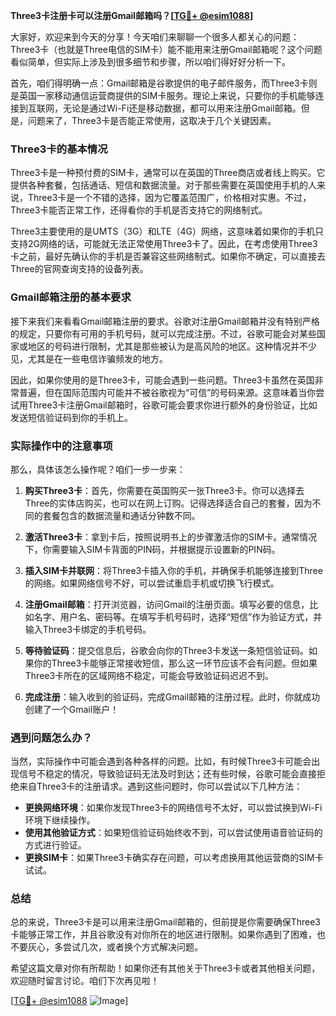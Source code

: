 **Three3卡注册卡可以注册Gmail邮箱吗？[[TG💪+ @esim1088](https://t.me/s/esim1088)]**

大家好，欢迎来到今天的分享！今天咱们来聊聊一个很多人都关心的问题：Three3卡（也就是Three电信的SIM卡）能不能用来注册Gmail邮箱呢？这个问题看似简单，但实际上涉及到很多细节和步骤，所以咱们得好好分析一下。

首先，咱们得明确一点：Gmail邮箱是谷歌提供的电子邮件服务，而Three3卡则是英国一家移动通信运营商提供的SIM卡服务。理论上来说，只要你的手机能够连接到互联网，无论是通过Wi-Fi还是移动数据，都可以用来注册Gmail邮箱。但是，问题来了，Three3卡是否能正常使用，这取决于几个关键因素。

### Three3卡的基本情况

Three3卡是一种预付费的SIM卡，通常可以在英国的Three商店或者线上购买。它提供各种套餐，包括通话、短信和数据流量。对于那些需要在英国使用手机的人来说，Three3卡是一个不错的选择，因为它覆盖范围广，价格相对实惠。不过，Three3卡能否正常工作，还得看你的手机是否支持它的网络制式。

Three3主要使用的是UMTS（3G）和LTE（4G）网络，这意味着如果你的手机只支持2G网络的话，可能就无法正常使用Three3卡了。因此，在考虑使用Three3卡之前，最好先确认你的手机是否兼容这些网络制式。如果你不确定，可以直接去Three的官网查询支持的设备列表。

### Gmail邮箱注册的基本要求

接下来我们来看看Gmail邮箱注册的要求。谷歌对注册Gmail邮箱并没有特别严格的规定，只要你有可用的手机号码，就可以完成注册。不过，谷歌可能会对某些国家或地区的号码进行限制，尤其是那些被认为是高风险的地区。这种情况并不少见，尤其是在一些电信诈骗频发的地方。

因此，如果你使用的是Three3卡，可能会遇到一些问题。Three3卡虽然在英国非常普遍，但在国际范围内可能并不被谷歌视为“可信”的号码来源。这意味着当你尝试用Three3卡注册Gmail邮箱时，谷歌可能会要求你进行额外的身份验证，比如发送短信验证码到你的手机上。

### 实际操作中的注意事项

那么，具体该怎么操作呢？咱们一步一步来：

1. **购买Three3卡**：首先，你需要在英国购买一张Three3卡。你可以选择去Three的实体店购买，也可以在网上订购。记得选择适合自己的套餐，因为不同的套餐包含的数据流量和通话分钟数不同。

2. **激活Three3卡**：拿到卡后，按照说明书上的步骤激活你的SIM卡。通常情况下，你需要输入SIM卡背面的PIN码，并根据提示设置新的PIN码。

3. **插入SIM卡并联网**：将Three3卡插入你的手机，并确保手机能够连接到Three的网络。如果网络信号不好，可以尝试重启手机或切换飞行模式。

4. **注册Gmail邮箱**：打开浏览器，访问Gmail的注册页面。填写必要的信息，比如名字、用户名、密码等。在填写手机号码时，选择“短信”作为验证方式，并输入Three3卡绑定的手机号码。

5. **等待验证码**：提交信息后，谷歌会向你的Three3卡发送一条短信验证码。如果你的Three3卡能够正常接收短信，那么这一环节应该不会有问题。但如果Three3卡所在的区域网络不稳定，可能会导致验证码迟迟不到。

6. **完成注册**：输入收到的验证码，完成Gmail邮箱的注册过程。此时，你就成功创建了一个Gmail账户！

### 遇到问题怎么办？

当然，实际操作中可能会遇到各种各样的问题。比如，有时候Three3卡可能会出现信号不稳定的情况，导致验证码无法及时到达；还有些时候，谷歌可能会直接拒绝来自Three3卡的注册请求。遇到这些问题时，你可以尝试以下几种方法：

- **更换网络环境**：如果你发现Three3卡的网络信号不太好，可以尝试换到Wi-Fi环境下继续操作。
- **使用其他验证方式**：如果短信验证码始终收不到，可以尝试使用语音验证码的方式进行验证。
- **更换SIM卡**：如果Three3卡确实存在问题，可以考虑换用其他运营商的SIM卡试试。

### 总结

总的来说，Three3卡是可以用来注册Gmail邮箱的，但前提是你需要确保Three3卡能够正常工作，并且谷歌没有对你所在的地区进行限制。如果你遇到了困难，也不要灰心，多尝试几次，或者换个方式解决问题。

希望这篇文章对你有所帮助！如果你还有其他关于Three3卡或者其他相关问题，欢迎随时留言讨论。咱们下次再见啦！

[[TG💪+ @esim1088](https://t.me/s/esim1088) ![Image](https://i.postimg.cc/4NQfJmqS/Snipaste-2025-05-13-00-14-12.png)]